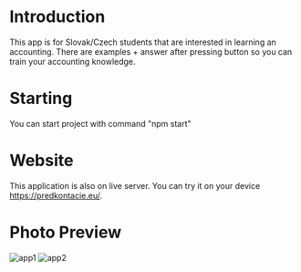 # Introduction
This app is for Slovak/Czech students that are interested in learning an accounting. There are examples + answer after pressing button so you can train your accounting knowledge.
# Starting
You can start project with command "npm start"
# Website
This application is also on live server. You can try it on your device https://predkontacie.eu/.
# Photo Preview
![app1](https://github.com/Tom4sko/Accounting-App/assets/108126659/67938c66-35fa-49a5-a1c3-0e04fad78339)
![app2](https://github.com/Tom4sko/Accounting-App/assets/108126659/b1f2636f-3779-46e2-88a0-1f661fd6da04)
